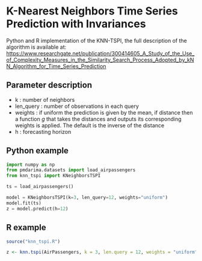 # K-Nearest Neighbors Time Series Prediction with Invariances

Python and R implementation of the KNN-TSPI, the full description of the algorithm is available at: https://www.researchgate.net/publication/300414605_A_Study_of_the_Use_of_Complexity_Measures_in_the_Similarity_Search_Process_Adopted_by_kNN_Algorithm_for_Time_Series_Prediction

## Parameter description
- k : number of neighbors
- len_query : number of observations in each query
- weights : if uniform the prediction is given by the mean, if distance then a function $g$ that takes the distances and outputs its corresponding weights is applied. The default is the inverse of the distance
- h : forecasting horizon
 
## Python example

```python
import numpy as np
from pmdarima.datasets import load_airpassengers
from knn_tspi import KNeighborsTSPI

ts = load_airpassengers()

model = KNeighborsTSPI(k=3, len_query=12, weights="uniform")
model.fit(ts)
z = model.predict(h=12)
```

## R example

```r
source("knn_tspi.R")

z <- knn.tspi(AirPassengers, k = 3, len.query = 12, weights = "uniform", g = NULL, h = 12)
```
